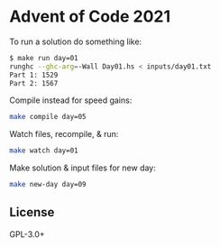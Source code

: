 # Advent of Code 2021

To run a solution do something like:

```sh
$ make run day=01
runghc --ghc-arg=-Wall Day01.hs < inputs/day01.txt
Part 1: 1529
Part 2: 1567
```

Compile instead for speed gains:

```sh
make compile day=05
```

Watch files, recompile, & run:

```sh
make watch day=01
```

Make solution & input files for new day:

```sh
make new-day day=09
```


## License

GPL-3.0+
